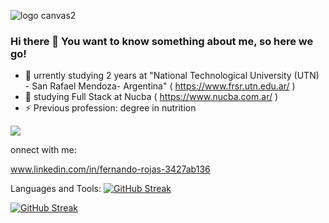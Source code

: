 ![logo canvas2](https://github.com/rojasfernando/rojasfernando/assets/91997517/44f7d736-ab8f-41ab-a09e-3c3ac6212372)
### Hi there 👋 You want to know something about me, so here we go!
 

- 🔭 urrently studying 2 years at "National Technological University (UTN) - San Rafael Mendoza- Argentina" ( https://www.frsr.utn.edu.ar/ )
- 🌱 studying Full Stack at Nucba ( https://www.nucba.com.ar/ )
- ⚡ Previous profession: degree in nutrition

<div id= "header" aling="center">
 <img src= "https://media.giphy.com/media/EZ4P7yo04aaiRK6RlJ/giphy.gif" widt="200"/>
<div/>
  
onnect with me:

www.linkedin.com/in/fernando-rojas-3427ab136

Languages and Tools:
<a href="https://git.io/streak-stats"><img src="http://github-readme-streak-stats.herokuapp.com?user=" alt="GitHub Streak" /></a>

[![GitHub Streak](http://github-readme-streak-stats.herokuapp.com?user=)](https://git.io/streak-stats)





